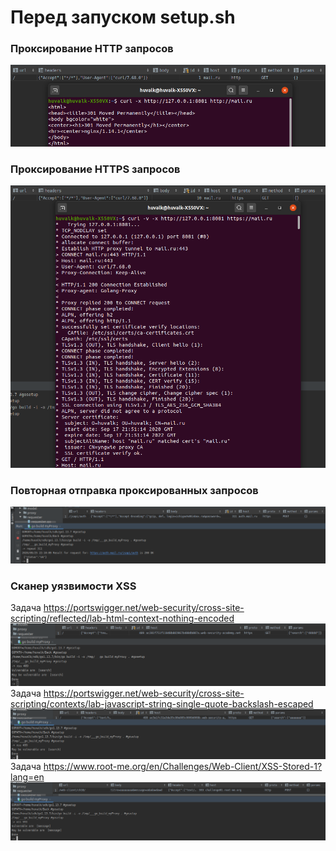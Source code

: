 # Перед запуском setup.sh
### Проксирование HTTP запросов
![alt text](scrins/1.png)
### Проксирование HTTPS запросов
![alt text](scrins/2.png)
### Повторная отправка проксированных запросов
![alt text](scrins/3.png)
### Сканер уязвимости XSS
Задача https://portswigger.net/web-security/cross-site-scripting/reflected/lab-html-context-nothing-encoded
![alt text](scrins/4.png)
Задача https://portswigger.net/web-security/cross-site-scripting/contexts/lab-javascript-string-single-quote-backslash-escaped
![alt text](scrins/41.png)
Задача https://www.root-me.org/en/Challenges/Web-Client/XSS-Stored-1?lang=en
![alt text](scrins/42.png)